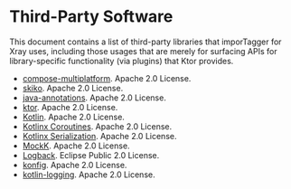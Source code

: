 # Third-Party Software

This document contains a list of third-party libraries that imporTagger for Xray uses, including those usages that are merely for surfacing APIs for
library-specific functionality (via plugins) that Ktor provides.


* [compose-multiplatform](https://github.com/JetBrains/compose-multiplatform). Apache 2.0 License.
* [skiko](https://github.com/JetBrains/skiko). Apache 2.0 License.
* [java-annotations](https://github.com/JetBrains/java-annotations). Apache 2.0 License.
* [ktor](https://github.com/ktorio/ktor). Apache 2.0 License.
* [Kotlin](https://kotlinlang.org). Apache 2.0 License.
* [Kotlinx Coroutines](https://github.com/Kotlin/kotlinx.coroutines). Apache 2.0 License.
* [Kotlinx Serialization](https://github.com/Kotlin/kotlinx.serialization). Apache 2.0 License.
* [MockK](https://mockk.io/). Apache 2.0 License.
* [Logback](http://logback.qos.ch/). Eclipse Public 2.0 License.
* [konfig](https://github.com/npryce/konfig). Apache 2.0 License.
* [kotlin-logging](https://github.com/oshai/kotlin-logging). Apache 2.0 License.